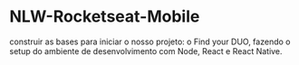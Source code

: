 # NLW-Rocketseat-Mobile
construir as bases para iniciar o nosso projeto: o Find your DUO, fazendo o setup do ambiente de desenvolvimento com Node, React e React Native.

